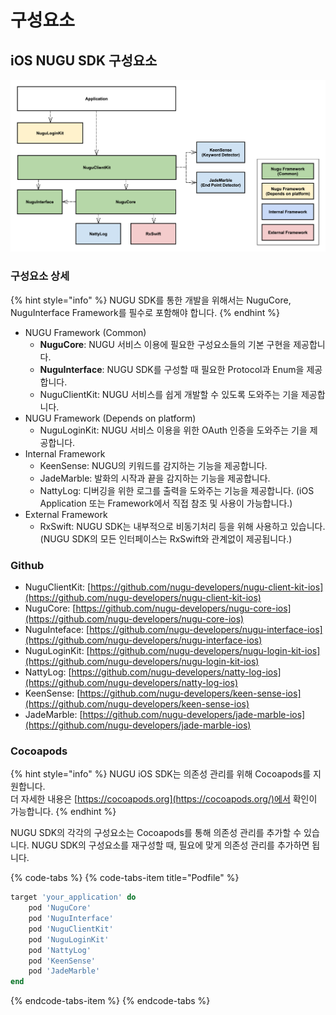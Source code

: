 # 구성요소

## iOS NUGU SDK 구성요소

![](../../../.gitbook/assets/ios-open-sdk-architecture-3.png)

### 구성요소 상세

{% hint style="info" %}
NUGU SDK를 통한 개발을 위해서는 NuguCore, NuguInterface Framework를 필수로 포함해야 합니다.
{% endhint %}

* NUGU Framework \(Common\)
  * **NuguCore**: NUGU 서비스 이용에 필요한 구성요소들의 기본 구현을 제공합니다.
  * **NuguInterface**: NUGU SDK를 구성할 때 필요한 Protocol과 Enum을 제공합니다.
  * NuguClientKit: NUGU 서비스를 쉽게 개발할 수 있도록 도와주는 기을 제공합니다.
* NUGU Framework \(Depends on platform\)
  * NuguLoginKit: NUGU 서비스 이용을 위한 OAuth 인증을 도와주는 기을 제공합니다.
* Internal Framework
  * KeenSense: NUGU의 키워드를 감지하는 기능을 제공합니다.
  * JadeMarble: 발화의 시작과 끝을 감지하는 기능을 제공합니다.
  * NattyLog: 디버깅을 위한 로그를 출력을 도와주는 기능을 제공합니다. \(iOS Application 또는 Framework에서 직접 참조 및 사용이 가능합니다.\)
* External Framework
  * RxSwift: NUGU SDK는 내부적으로 비동기처리 등을 위해 사용하고 있습니다.  \(NUGU SDK의 모든 인터페이스는 RxSwift와 관계없이 제공됩니다.\)

### Github

* NuguClientKit: [https://github.com/nugu-developers/nugu-client-kit-ios](https://github.com/nugu-developers/nugu-client-kit-ios)
* NuguCore: [https://github.com/nugu-developers/nugu-core-ios](https://github.com/nugu-developers/nugu-core-ios)
* NuguInteface: [https://github.com/nugu-developers/nugu-interface-ios](https://github.com/nugu-developers/nugu-interface-ios)
* NuguLoginKit: [https://github.com/nugu-developers/nugu-login-kit-ios](https://github.com/nugu-developers/nugu-login-kit-ios)
* NattyLog: [https://github.com/nugu-developers/natty-log-ios](https://github.com/nugu-developers/natty-log-ios)
* KeenSense: [https://github.com/nugu-developers/keen-sense-ios](https://github.com/nugu-developers/keen-sense-ios)
* JadeMarble: [https://github.com/nugu-developers/jade-marble-ios](https://github.com/nugu-developers/jade-marble-ios)

### Cocoapods

{% hint style="info" %}
NUGU iOS SDK는 의존성 관리를 위해 Cocoapods를 지원합니다.   
더 자세한 내용은 [https://cocoapods.org](https://cocoapods.org/)에서 확인이 가능합니다.
{% endhint %}

NUGU SDK의 각각의 구성요소는 Cocoapods를 통해 의존성 관리를 추가할 수 있습니다. NUGU SDK의 구성요소를 재구성할 때, 필요에 맞게 의존성 관리를 추가하면 됩니다.

{% code-tabs %}
{% code-tabs-item title="Podfile" %}
```ruby
target 'your_application' do
    pod 'NuguCore'
    pod 'NuguInterface'
    pod 'NuguClientKit'
    pod 'NuguLoginKit'
    pod 'NattyLog'
    pod 'KeenSense'
    pod 'JadeMarble'
end
```
{% endcode-tabs-item %}
{% endcode-tabs %}

